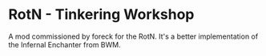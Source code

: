 # RotN - Tinkering Workshop

A mod commissioned by foreck for the RotN. It's a better implementation of the Infernal Enchanter from BWM.
